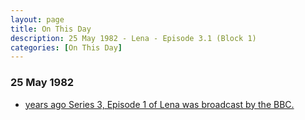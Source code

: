 ```yaml
---
layout: page
title: On This Day
description: 25 May 1982 - Lena - Episode 3.1 (Block 1)
categories: [On This Day]
---
```


### 25 May 1982
* [<span id="age"></span> years ago Series 3, Episode 1 of Lena was broadcast by the BBC.](/bbc%20one/1982/05/25/lena.html)

<!-- Script for calculating number of years ago -->
<script>
var dob = '19820525';
var year = Number(dob.substr(0, 4));
var month = Number(dob.substr(4, 2)) - 1;
var day = Number(dob.substr(6, 2));
var today = new Date();
var age = today.getFullYear() - year;
if (today.getMonth() < month || (today.getMonth() == month && today.getDate() < day)) {
  age--;
}
document.getElementById("age").innerHTML=age;
</script>

